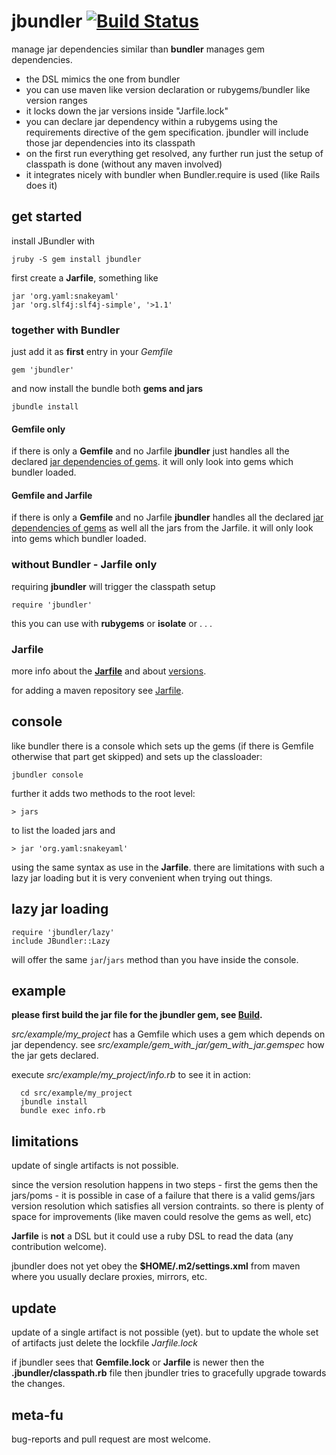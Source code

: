 # jbundler [![Build Status](https://secure.travis-ci.org/mkristian/jbundler.png)](http://travis-ci.org/mkristian/jbundler) #

manage jar dependencies similar than **bundler** manages gem dependencies.

* the DSL mimics the one from bundler
* you can use maven like version declaration or rubygems/bundler like version ranges
* it locks down the jar versions inside "Jarfile.lock"
* you can declare jar dependency within a rubygems using the requirements directive of the gem specification. jbundler will include those jar dependencies into its classpath
* on the first run everything get resolved, any further run just the setup of classpath is done (without any maven involved)
* it integrates nicely with bundler when Bundler.require is used (like Rails does it)

## get started

install JBundler with

    jruby -S gem install jbundler
	
first create a **Jarfile**, something like
    
	jar 'org.yaml:snakeyaml'
	jar 'org.slf4j:slf4j-simple', '>1.1'

### together with Bundler

just add it as **first** entry in your *Gemfile* 

```gem 'jbundler'```

and now install the bundle both **gems and jars**

    jbundle install

#### Gemfile only

if there is only a **Gemfile** and no Jarfile **jbundler** just handles all the declared [jar dependencies of gems](https://github.com/mkristian/jbundler/wiki/Build). it will only look into gems which bundler loaded.

#### Gemfile and Jarfile

if there is only a **Gemfile** and no Jarfile **jbundler** handles all the declared [jar dependencies of gems](https://github.com/mkristian/jbundler/wiki/Build) as well all the jars from the Jarfile. it will only look into gems which bundler loaded.

### without Bundler - Jarfile only

requiring **jbundler** will trigger the classpath setup

```require 'jbundler'```

this you can use with **rubygems** or **isolate** or . . .

### Jarfile

more info about the **[Jarfile](https://github.com/torquebox/maven-tools/wiki/Jarfile)** and about [versions](https://github.com/torquebox/maven-tools/wiki/Versions).

for adding a maven repository see [Jarfile](https://github.com/torquebox/maven-tools/wiki/Jarfile).
    
## console ##

like bundler there is a console which sets up the gems (if there is Gemfile otherwise that part get skipped) and sets up the classloader:

    jbundler console

further it adds two methods to the root level:

    > jars

to list the loaded jars and

    > jar 'org.yaml:snakeyaml'

using the same syntax as use in the **Jarfile**. there are limitations with such a lazy jar loading but it is very convenient when trying out things.

## lazy jar loading ##

    require 'jbundler/lazy'
	include JBundler::Lazy
	
will offer the same `jar`/`jars` method than you have inside the console.

## example ##

**please first build the jar file for the jbundler gem, see [Build](https://github.com/mkristian/jbundler/wiki/Build).** 

*src/example/my_project* has a Gemfile which uses a gem which depends on jar dependency. see *src/example/gem_with_jar/gem_with_jar.gemspec* how the jar gets declared.

execute *src/example/my_project/info.rb* to see it in action:

      cd src/example/my_project
      jbundle install
      bundle exec info.rb

## limitations ##

update of single artifacts is not possible.

since the version resolution happens in two steps - first the gems then the jars/poms - it is possible in case of a failure that there is a valid gems/jars version resolution which satisfies all version contraints. so there is plenty of space for improvements (like maven could resolve the gems as well, etc)

**Jarfile** is **not** a DSL but it could use a ruby DSL to read the data (any contribution welcome).

jbundler does not yet obey the **$HOME/.m2/settings.xml** from maven where you usually declare proxies, mirrors, etc.
	
## update ##

update of a single artifact is not possible (yet). but to update the whole set of artifacts just delete the lockfile *Jarfile.lock*

if jbundler sees that **Gemfile.lock** or **Jarfile** is newer then the **.jbundler/classpath.rb** file then jbundler tries to gracefully upgrade towards the changes.

## meta-fu ##

bug-reports and pull request are most welcome.
